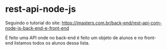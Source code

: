 # rest-api-node-js

Seguindo o tutorial do site: https://imasters.com.br/back-end/rest-api-com-node-js-back-end-e-front-end

É feito uma API onde no back-end é feito um objeto de alunos e no front-end listamos todos os alunos dessa lista.

